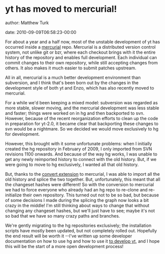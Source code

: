 # yt has moved to mercurial!

author: Matthew Turk

date: 2010-09-09T06:58:23-00:00

For about a year and a half now, most of the unstable development of yt
has occurred inside a [mercurial](http://mercurial.selenic.com/) repo.
Mercurial is a distributed version control system, not unlike git or
bzr, where each checkout brings with it the entire history of the
repository and enables full development. Each individual can commit
changes to their own repository, while still accepting changes from
others. It also makes it much easier to submit patches upstream.

All in all, mercurial is a much better development environment than
subversion, and I think that's been born out by the changes in the
development style of both yt and Enzo, which has also recently moved to
mercurial.

For a while we'd been keeping a mixed model: subversion was regarded as
more stable, slower moving, and the mercurial development was less
stable and faster; things were worked on in hg and then backported to
svn. However, because of the recent reorganization efforts to clean up
the code in preparation for yt-2.0, it became clear that backporting
these changes to svn would be a nightmare. So we decided we would move
exclusively to hg for development.

However, this brought with it some unfortunate problems: when I
initially created the hg repository in February of 2009, I only imported
from SVN revisions 1100 onwards. And because of the way hg works, I was
unable to get any newly reimported history to connect with the old
history. But, if we were going to move to hg exclusively, I wanted all
that old history.

But, thanks to the [convert
extension](http://mercurial.selenic.com/wiki/ConvertExtension) to
mercurial, I was able to import all the old history and splice the two
together. But, unfortunately, this meant that all the changeset hashes
were different! So with the conversion to mercurial we had to force
everyone who already had an hg repo to re-clone and re-initialize their
own repository. This turned out not to be so bad, but because of some
decisions I made during the splicing the graph now looks a bit crazy in
the middle! I'm still thinking about ways to change that without
changing any changeset hashes, but we'll just have to see; maybe it's
not so bad that we have so many crazy paths and branches.

We're gently migrating to the hg repositories exclusively; the
installation scripts have mostly been updated, but not completely rolled
out. Hopefully the end result will be worth it --I've written up some
developer documentation on how to use hg and how to use it [to develop
yt](http://yt.enzotools.org/browser/doc/how_to_develop_yt.txt), and I
hope this will be the start of a more open development process!
